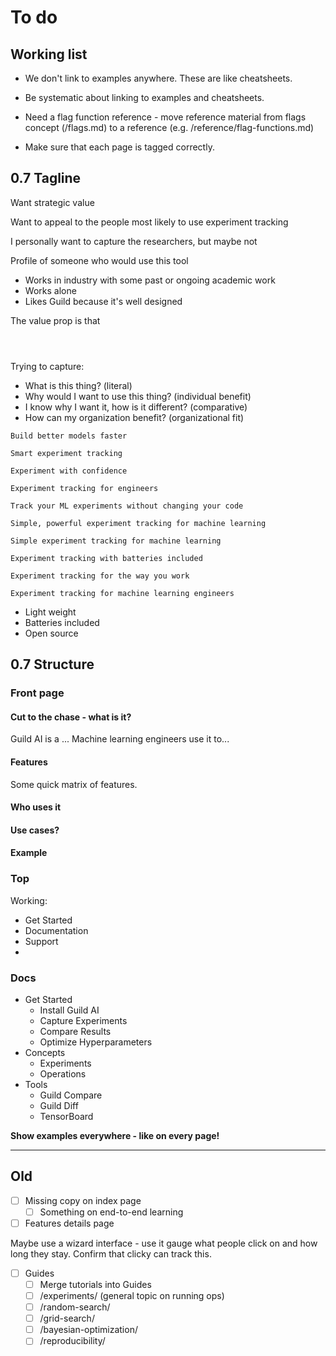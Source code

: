 # To do

## Working list

- We don't link to examples anywhere. These are like cheatsheets.

- Be systematic about linking to examples and cheatsheets.

- Need a flag function reference - move reference material from flags
  concept (/flags.md) to a reference
  (e.g. /reference/flag-functions.md)

- Make sure that each page is tagged correctly.

## 0.7 Tagline

Want strategic value

Want to appeal to the people most likely to use experiment tracking

I personally want to capture the researchers, but maybe not

Profile of someone who would use this tool

- Works in industry with some past or ongoing academic work
- Works alone
- Likes Guild because it's well designed

The value prop is that


```



```

Trying to capture:

- What is this thing? (literal)
- Why would I want to use this thing? (individual benefit)
- I know why I want it, how is it different? (comparative)
- How can my organization benefit? (organizational fit)


```
Build better models faster
```

```
Smart experiment tracking
```

```
Experiment with confidence
```

```
Experiment tracking for engineers
```

```
Track your ML experiments without changing your code
```

```
Simple, powerful experiment tracking for machine learning
```

```
Simple experiment tracking for machine learning
```

```
Experiment tracking with batteries included
```

```
Experiment tracking for the way you work
```

```
Experiment tracking for machine learning engineers
```

- Light weight
- Batteries included
- Open source


## 0.7 Structure

### Front page

#### Cut to the chase - what is it?

Guild AI is a ... Machine learning engineers use it to...

#### Features

Some quick matrix of features.

#### Who uses it

#### Use cases?

#### Example




### Top

Working:

- Get Started
- Documentation
- Support
- <icons>


### Docs

- Get Started
  - Install Guild AI
  - Capture Experiments
  - Compare Results
  - Optimize Hyperparameters
- Concepts
  - Experiments
  - Operations
- Tools
  - Guild Compare
  - Guild Diff
  - TensorBoard

**Show examples everywhere - like on every page!**

-------------------------------------------------------------------------

## Old

- [ ] Missing copy on index page
  - [ ] Something on end-to-end learning

- [ ] Features details page

Maybe use a wizard interface - use it gauge what people click on and
how long they stay. Confirm that clicky can track this.

- [ ] Guides
  - [ ] Merge tutorials into Guides
  - [ ] /experiments/ (general topic on running ops)
  - [ ] /random-search/
  - [ ] /grid-search/
  - [ ] /bayesian-optimization/
  - [ ] /reproducibility/
